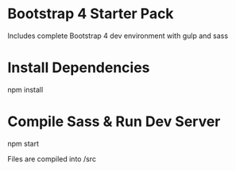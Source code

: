 # Bootstrap 4 Starter Pack
Includes complete Bootstrap 4 dev environment with gulp and sass
# Install Dependencies
npm install 
# Compile Sass & Run Dev Server
npm start

Files are compiled into /src
